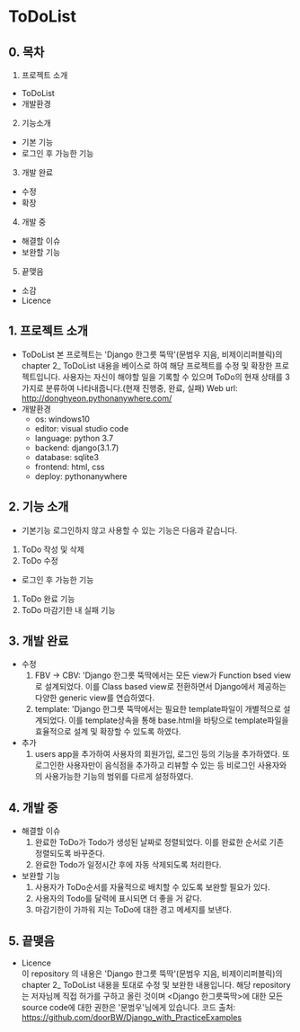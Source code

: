 # ToDoList

## 0. 목차
1. 프로젝트 소개
  * ToDoList
  * 개발환경
2. 기능소개
  * 기본 기능
  * 로그인 후 가능한 기능
3. 개발 완료
  * 수정
  * 확장
4. 개발 중
  * 해결할 이슈
  * 보완할 기능
5. 끝맺음
  * 소감
  * Licence

## 1. 프로젝트 소개
* ToDoList
  본 프로젝트는 'Django 한그릇 뚝딱'(문범우 지음, 비제이리퍼블릭)의 chapter 2_ ToDoList 내용을 베이스로 하여 해당 프로젝트를 수정 및 확장한 프로젝트입니다.
  사용자는 자신이 해야할 일을 기록할 수 있으며 ToDo의 현재 상태를 3가지로 분류하여 나타내줍니다.(현재 진행중, 완료, 실패)
  Web url: http://donghyeon.pythonanywhere.com/
* 개발환경
  * os: windows10
  * editor: visual studio code
  * language: python 3.7
  * backend: django(3.1.7)
  * database: sqlite3
  * frontend: html, css
  * deploy: pythonanywhere

## 2. 기능 소개
  * 기본기능
  로그인하지 않고 사용할 수 있는 기능은 다음과 같습니다.
   1. ToDo 작성 및 삭제
   2. ToDo 수정

  * 로그인 후 가능한 기능
   1. ToDo 완료 기능
   2. ToDo 마감기한 내 실패 기능

## 3. 개발 완료
* 수정   
  1. FBV -> CBV: 'Django 한그릇 뚝딱에서는 모든 view가 Function bsed view로 설계되었다. 이를 Class based view로 전환하면서 Django에서 제공하는 다양한 generic view를 연습하였다.
  2. template: 'Django 한그릇 뚝딱에서는 필요한 template파일이 개별적으로 설계되었다. 이를 template상속을 통해 base.html을 바탕으로 template파일을 효율적으로 설계 및 확장할 수 있도록 하였다.
* 추가   
  1. users app을 추가하여 사용자의 회원가입, 로그인 등의 기능을 추가하였다. 또 로그인한 사용자만이 음식점을 추가하고 리뷰할 수 있는 등 비로그인 사용자와의 사용가능한 기능의 범위를 다르게 설정하였다. 

## 4. 개발 중
  * 해결할 이슈   
    1. 완료한 ToDo가 Todo가 생성된 날짜로 정렬되었다. 이를 완료한 순서로 기존 정렬되도록 바꾸준다.
    2. 완료한 Todo가 일정시간 후에 자동 삭제되도록 처리한다.
  * 보완할 기능   
    1.  사용자가 ToDo순서를 자율적으로 배치할 수 있도록 보완할 필요가 있다.
    2.  사용자의 Todo를 달력에 표시되면 더 좋을 거 같다.
    3.  마감기한이 가까워 지는 ToDo에 대한 경고 메세지를 보낸다.
    
## 5. 끝맺음
* Licence   
이 repository 의 내용은 'Django 한그릇 뚝딱'(문범우 지음, 비제이리퍼블릭)의 chapter 2_ ToDoList 내용을 토대로 수정 및 보완한 내용입니다.
해당 repository는 저자님께 직접 허가를 구하고 올린 것이며 <Django 한그릇뚝딱>에 대한 모든 source code에 대한 권한은 '문범우'님에게 있습니다.
코드 출처:
https://github.com/doorBW/Django_with_PracticeExamples
